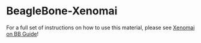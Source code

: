 BeagleBone-Xenomai
==================

For a full set of instructions on how to use this material, please see <a href="http://yapatel.org/xenomai_bb.html">Xenomai on BB Guide</a>!
